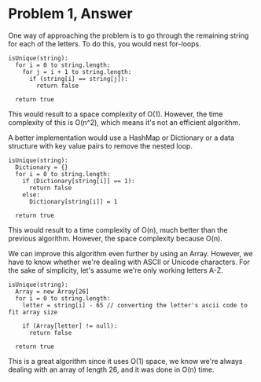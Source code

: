 # Problem 1, Answer

One way of approaching the problem is to go through the remaining string for
each of the letters. To do this, you would nest for-loops.
```
isUnique(string):
  for i = 0 to string.length:
    for j = i + 1 to string.length:
      if (string[i] == string[j]):
        return false

  return true
```
This would result to a space complexity of O(1). However, the time complexity of this is O(n^2), which means it's not an efficient algorithm.

A better implementation would use a HashMap or Dictionary or a data structure
with key value pairs to remove the nested loop.
```
isUnique(string):
  Dictionary = {}
  for i = 0 to string.length:
    if (Dictionary[string[i]] == 1):
      return false
    else:
      Dictionary[string[i]] = 1

  return true
```

This would result to a time complexity of O(n), much better than the previous
algorithm. However, the space complexity because O(n).

We can improve this algorithm even further by using an Array. However, we have
to know whether we're dealing with ASCII or Unicode characters. For the sake of simplicity, let's assume we're only working letters A-Z.
```
isUnique(string):
  Array = new Array[26]
  for i = 0 to string.length:
    letter = string[i] - 65 // converting the letter's ascii code to fit array size

    if (Array[letter] != null):
      return false

  return true
```

This is a great algorithm since it uses O(1) space, we know we're always dealing with an array of length 26, and it was done in O(n) time.
